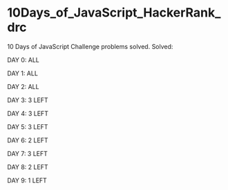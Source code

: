 # 10Days_of_JavaScript_HackerRank_drc
10 Days of JavaScript Challenge problems solved.
Solved:
<P>DAY 0: ALL</P>
<P>DAY 1: ALL</P>
<P>DAY 2: ALL</P>
<P>DAY 3: 3 LEFT</P>
<P>DAY 4: 3 LEFT</P>
<P>DAY 5: 3 LEFT</P>
<P>DAY 6: 2 LEFT</P>
<P>DAY 7: 3 LEFT</P>
<P>DAY 8: 2 LEFT</P>
<P>DAY 9: 1 LEFT</P>
